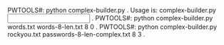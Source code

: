 PWTOOLS#: python complex-builder.py . 
Usage is: complex-builder.py <input wordlist> <output wordlist> <minimum length> <minimum score> . 
PWTOOLS#: python complex-builder.py words.txt words-8-len.txt 8 0 . 
PWTOOLS#: python complex-builder.py rockyou.txt passwords-8-len-complex.txt 8 3 . 
